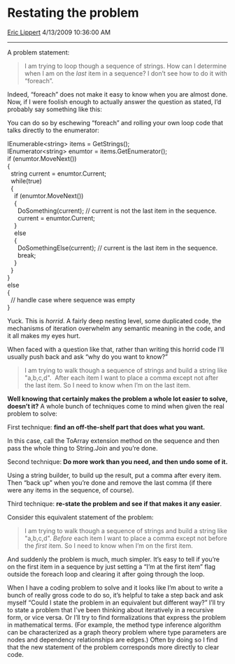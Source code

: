 <div id="page">

# Restating the problem

[Eric Lippert](https://social.msdn.microsoft.com/profile/Eric%20Lippert) 4/13/2009 10:36:00 AM

-----

<div id="content">

<div class="mine">

A problem statement:

> I am trying to loop though a sequence of strings. How can I determine when I am on the *last* item in a sequence? I don’t see how to do it with “foreach”.

Indeed, “foreach” does not make it easy to know when you are almost done. Now, if I were foolish enough to actually answer the question as stated, I’d probably say something like this:

You can do so by eschewing “foreach” and rolling your own loop code that talks directly to the enumerator:

<span class="code"> </span>

IEnumerable\<string\> items = GetStrings();  
IEnumerator\<string\> enumtor = items.GetEnumerator();  
if (enumtor.MoveNext())  
{  
  string current = enumtor.Current;  
  while(true)  
  {  
    if (enumtor.MoveNext())  
    {  
      DoSomething(current); // current is not the last item in the sequence.   
      current = enumtor.Current;  
    }  
    else  
    {  
      DoSomethingElse(current); // current is the last item in the sequence.  
      break;  
    }  
  }  
}  
else  
{  
  // handle case where sequence was empty  
}  
  

Yuck. This is *horrid*. A fairly deep nesting level, some duplicated code, the mechanisms of iteration overwhelm any semantic meaning in the code, and it all makes my eyes hurt.

When faced with a question like that, rather than writing this horrid code I’ll usually push back and ask “why do you want to know?”

> I am trying to walk though a sequence of strings and build a string like "a,b,c,d".  After each item I want to place a comma except not after the last item. So I need to know when I’m on the last item.

**Well knowing that certainly makes the problem a whole lot easier to solve, doesn’t it?** A whole bunch of techniques come to mind when given the real problem to solve:

First technique: **find an off-the-shelf part that does what you want.**

In this case, call the ToArray extension method on the sequence and then pass the whole thing to String.Join and you’re done.

Second technique: **Do more work than you need, and then undo some of it.**

Using a string builder, to build up the result, put a comma after every item. Then “back up” when you’re done and remove the last comma (if there were any items in the sequence, of course).

Third technique: **re-state the problem and see if that makes it any easier**.

Consider this equivalent statement of the problem:

> I am trying to walk though a sequence of strings and build a string like "a,b,c,d". *Before* each item I want to place a comma except not before the *first* item. So I need to know when I’m on the first item.

And suddenly the problem is much, much simpler. It’s easy to tell if you’re on the first item in a sequence by just setting a “I’m at the first item” flag outside the foreach loop and clearing it after going through the loop.

When I have a coding problem to solve and it looks like I’m about to write a bunch of really gross code to do so, it’s helpful to take a step back and ask myself “Could I state the problem in an equivalent but different way?” I’ll try to state a problem that I’ve been thinking about iteratively in a recursive form, or vice versa. Or I’ll try to find formalizations that express the problem in mathematical terms. (For example, the method type inference algorithm can be characterized as a graph theory problem where type parameters are nodes and dependency relationships are edges.) Often by doing so I find that the new statement of the problem corresponds more directly to clear code.

</div>

</div>

</div>

